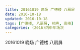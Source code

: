 ```yaml
---
title: 20161019 晚场 广德楼 八扇屏
date: 2016-10-18
updated: 2016-10-18
tags: [广德楼, 八扇屏, 相声, 高峰] 
categories: (2016)丙申年场次 
---
```

20161019 晚场 广德楼 八扇屏
